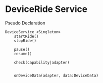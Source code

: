 # DeviceRide Service

Pseudo Declaration

```
DeviceService <Singleton>
    startRide()
    stopRide()

    pause()
    resume()

    check(capability|adapter)
  

    onDeviceData(adapter, data:DeviceData)
```

